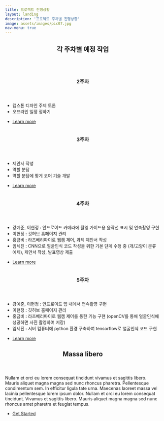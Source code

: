 ```yaml
---
title: 프로젝트 진행상황
layout: landing
description: '프로젝트 주차별 진행상황'
image: assets/images/pic07.jpg
nav-menu: true
---
```


<!-- Main -->
<div id="main">

<!-- One -->
<section id="one">
	<div class="inner">
		<header class="major">
			<h2>각 주차별 예정 작업</h2>
		</header>
	</div>
</section>

<!-- Two -->
<section id="two" class="spotlights">
	<section>
		<a href="generic.html" class="image">
			<img src="{% link assets/images/picw2.jpg %}" alt="" data-position="center center" />
		</a>
		<div class="content">
			<div class="inner">
				<header class="major">
					<h3>2주차</h3>
				</header>
				<ul class="alt">
					<li>캡스톤 디자인 주제 토론</li>
					<li>오프라인 일정 정하기</li>
				</ul>
				<ul class="actions">
					<li><a href="generic.html" class="button">Learn more</a></li>
				</ul>
			</div>
		</div>
	</section>
	<section>
		<a href="generic.html" class="image">
			<img src="{% link assets/images/picw2.jpg %}" alt="" data-position="top center" />
		</a>
		<div class="content">
			<div class="inner">
				<header class="major">
					<h3>3주차</h3>
				</header>
				<ul class="alt">
					<li>제안서 작성</li>
					<li>역할 분담</li>
					<li>역할 분담에 맞게 코어 기술 개발</li>
				</ul>
				<ul class="actions">
					<li><a href="generic.html" class="button">Learn more</a></li>
				</ul>
			</div>
		</div>
	</section>
	<section>
		<a href="generic.html" class="image">
			<img src="{% link assets/images/picw2.jpg %}" alt="" data-position="25% 25%" />
		</a>
		<div class="content">
			<div class="inner">
				<header class="major">
					<h3>4주차</h3>
				</header>
				<ul class="alt">
					<li>강예준, 이현정 : 안드로이드 카메라에 촬영 가이드용 윤곽선 표시 및 연속촬영 구현</li>
					<li>이현정 : 깃허브 홈페이지 관리</li>
					<li>홍금비 : 라즈베리파이로 웹캠 제어, 과제 제안서 작성</li>
					<li>임세진 : CNN으로 얼굴인식 코드 작성을 위한 기본 단계 수행 중 (개/고양이 분류 예제), 제안서 작성, 발표영상 제출</li>
				</ul>
				<ul class="actions">
					<li><a href="generic.html" class="button">Learn more</a></li>
				</ul>
			</div>
		</div>
	</section>
	<section>
		<a href="generic.html" class="image">
			<img src="{% link assets/images/picw2.jpg %}" alt="" data-position="25% 25%" />
		</a>
		<div class="content">
			<div class="inner">
				<header class="major">
					<h3>5주차</h3>
				</header>
				<ul class="alt">
					<li>강예준, 이현정 : 안드로이드 앱 내에서 연속촬영 구현</li>
					<li>이현정 : 깃허브 홈페이지 관리</li>
					<li>홍금비 : 라즈베리파이로 웹캠 제어를 통한 기능 구현 (openCV를 통해 얼굴인식에 성공하면 사진 촬영하여 저장)</li>
					<li>임세진 : 서버 컴퓨터에 python 환경 구축하여 tensorflow로 얼굴인식 코드 구현</li>
				</ul>
				<ul class="actions">
					<li><a href="generic.html" class="button">Learn more</a></li>
				</ul>
			</div>
		</div>
	</section>
</section>

<!-- Three -->
<section id="three">
	<div class="inner">
		<header class="major">
			<h2>Massa libero</h2>
		</header>
		<p>Nullam et orci eu lorem consequat tincidunt vivamus et sagittis libero. Mauris aliquet magna magna sed nunc rhoncus pharetra. Pellentesque condimentum sem. In efficitur ligula tate urna. Maecenas laoreet massa vel lacinia pellentesque lorem ipsum dolor. Nullam et orci eu lorem consequat tincidunt. Vivamus et sagittis libero. Mauris aliquet magna magna sed nunc rhoncus amet pharetra et feugiat tempus.</p>
		<ul class="actions">
			<li><a href="generic.html" class="button next">Get Started</a></li>
		</ul>
	</div>
</section>

</div>
